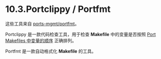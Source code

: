 # 10.3.Portclippy / Portfmt

这些工具来自 [ports-mgmt/portfmt](https://cgit.freebsd.org/ports/tree/ports-mgmt/portfmt/)。

Portclippy 是一款代码检查工具，用于检查 **Makefile** 中的变量是否按照 [Port Makefiles 中变量的顺序](https://docs.freebsd.org/en/books/porters-handbook/order/#porting-order) 正确排列。

Portfmt 是一款自动格式化 **Makefile** 的工具。
